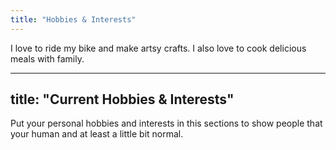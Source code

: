 ```yaml
---
title: "Hobbies & Interests"
---
```

I love to ride my bike and make artsy crafts. I also love to cook delicious meals with family.

---
title: "Current Hobbies & Interests"
---
Put your personal hobbies and interests in this sections to show people that your human and at least a little bit normal. 
